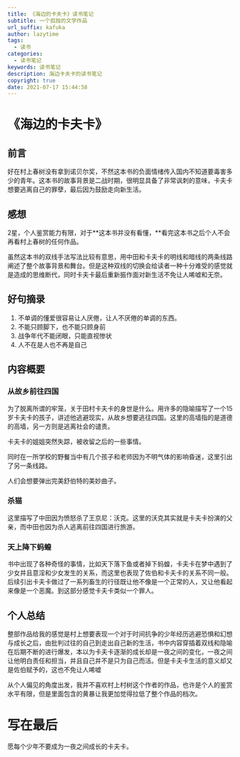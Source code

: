 ```yaml
---
title: 《海边的卡夫卡》读书笔记
subtitle: 一个孤独的文学作品
url_suffix: kafuka
author: lazytime
tags:
  - 读书
categories:
  - 读书笔记
keywords: 读书笔记
description: 海边卡夫卡的读书笔记
copyright: true
date: 2021-07-17 15:44:58
---
```


# **《海边的卡夫卡》**

## **前言**

好在村上春树没有拿到诺贝尔奖，不然这本书的负面情绪传入国内不知道要毒害多少的青年。这本书的故事背景是二战时期，很明显具备了非常讽刺的意味，卡夫卡想要逃离自己的罪孽，最后因为鼓励走向新生活。

## **感想**

2星，个人鉴赏能力有限，对于**这本书并没有看懂，**看完这本书之后个人不会再看村上春树的任何作品。

虽然这本书的双线手法写法比较有意思，用中田和卡夫卡的明线和暗线的两条线路阐述了整个故事背景和舞台。但是这种双线的切换会给读者一种十分难受的感觉就是造成的思维断代，同时卡夫卡最后重新振作面对新生活不免让人唏嘘和无奈。

## **好句摘录**

1. 不单调的懂爱很容易让人厌倦，让人不厌倦的单调的东西。
2. 不能只顾脚下，也不能只顾身前
3. 战争年代不能闭眼，只能直视惨状
4. 人不在是人也不再是自己

<!-- more -->

## **内容概要**

### **从故乡前往四国**

为了脱离所谓的牢笼，关于田村卡夫卡的身世是什么。用许多的隐喻描写了一个15岁卡夫卡的孩子，讲述他逃避现实，从故乡想要逃往四国。这里的高墙指的是道德的高墙，另一方则是逃离社会的谴责。

卡夫卡的姐姐突然失踪，被收留之后的一些事情。

同时在一所学校的野餐当中有几个孩子和老师因为不明气体的影响昏迷，这里引出了另一条线路。

人们会想要弹出完美舒伯特的美妙曲子。

### **杀猫**

这里描写了中田因为愤怒杀了王京尼：沃克。这里的沃克其实就是卡夫卡扮演的父亲，而中田也因为杀人逃离前往四国进行旅游。

### **天上降下蚂蝗**

书中出现了各种奇怪的事情，比如天下落下鱼或者掉下蚂蝗，卡夫卡在梦中遇到了少女并且意淫和少女发生的关系，而这里也表现了佐伯和卡夫卡的关系不同一般。后续引出卡夫卡做过了一系列畜生的行径既让他不像是一个正常的人，又让他看起来像是一个恶魔。到这部分感觉卡夫卡类似一个罪人。

## **个人总结**

整部作品给我的感觉是村上想要表现一个对于时间抗争的少年经历逃避恐惧和幻想与成长之后，由批判过往的自己到走出自己新的生活，书中内容穿插着双线和隐喻在后期不断的进行爆发，本以为卡夫卡逐渐的成长却是一夜之间的变化，一夜之间让他明白责任和担当，并且自己并不是只为自己而活。但是卡夫卡生活的意义却又是佐伯赋予的，这也不免让人唏嘘

从个人偏见的角度出发，我并不喜欢村上村树这个作者的作品，也许是个人的鉴赏水平有限，但是里面包含的黄暴让我更加觉得拉低了整个作品的档次。

# **写在最后**

愿每个少年不要成为一夜之间成长的卡夫卡。
